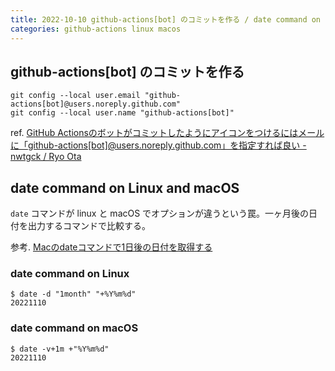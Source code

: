 ```yaml
---
title: 2022-10-10 github-actions[bot] のコミットを作る / date command on Linux and macOS
categories: github-actions linux macos
---
```


## github-actions[bot] のコミットを作る

```
git config --local user.email "github-actions[bot]@users.noreply.github.com"
git config --local user.name "github-actions[bot]"
```

ref. [GitHub Actionsのボットがコミットしたようにアイコンをつけるにはメールに「github-actions[bot]@users.noreply.github.com」を指定すれば良い - nwtgck / Ryo Ota](https://scrapbox.io/nwtgck/GitHub_Actions%E3%81%AE%E3%83%9C%E3%83%83%E3%83%88%E3%81%8C%E3%82%B3%E3%83%9F%E3%83%83%E3%83%88%E3%81%97%E3%81%9F%E3%82%88%E3%81%86%E3%81%AB%E3%82%A2%E3%82%A4%E3%82%B3%E3%83%B3%E3%82%92%E3%81%A4%E3%81%91%E3%82%8B%E3%81%AB%E3%81%AF%E3%83%A1%E3%83%BC%E3%83%AB%E3%81%AB%E3%80%8Cgithub-actions%5Bbot%5D@users.noreply.github.com%E3%80%8D%E3%82%92%E6%8C%87%E5%AE%9A%E3%81%99%E3%82%8C%E3%81%B0%E8%89%AF%E3%81%84)


## date command on Linux and macOS

`date` コマンドが linux と macOS でオプションが違うという罠。一ヶ月後の日付を出力するコマンドで比較する。

参考. [Macのdateコマンドで1日後の日付を取得する](https://salumarine.com/get-the-next-day-using-date-command-on-mac/)

### date command on Linux

```console
$ date -d "1month" "+%Y%m%d"
20221110
```

### date command on macOS

```console
$ date -v+1m +"%Y%m%d"
20221110
```

